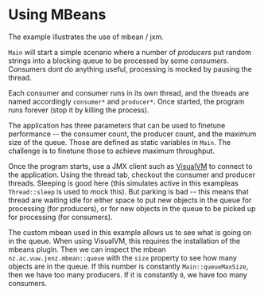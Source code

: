 # Using MBeans

The example illustrates the use of mbean / jxm.

`Main` will start a simple scenario where a number of *producers* put random strings into a blocking queue 
to be processed by some *consumers*. Consumers dont do anything useful, processing is mocked by 
pausing the thread. 

Each consumer and consumer runs in its own thread, and the threads are named accordingly 
`consumer*` and `producer*`. Once started, the program runs forever (stop it by killing the process).

The application has three parameters that can be used to finetune performance -- the consumer count,
the producer count, and the maximum size of the queue. Those are defined as static variables in `Main`. The challenge is 
to finetune those to achieve maximum throughput. 

Once the program starts, use a JMX client such as [VisualVM](https://visualvm.github.io/) to connect to the application.
Using the thread tab, checkout the consumer and producer threads. Sleeping is good here (this simulates 
active in this exampleas `Thread::sleep` is used to mock this). But parking is bad -- this means that 
thread are waiting idle for either space to put new objects in the queue for processing (for producers),
or for new objects in the queue to be picked up for processing (for consumers). 

The custom mbean used in this example allows us to see what is going on in the queue. When using
VisualVM, this requires the installation of the mbeans plugin. Then we can inspect the mbean `nz.ac.vuw.jenz.mbean::queue`
with the `size` property to see how many objects are in the queue.  If this number is constantly `Main::queueMaxSize`, then we have too many producers. If it is constantly
`0`, we have too many consumers. 